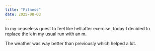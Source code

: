 ```yaml
---
title: "Fitness"
date: 2025-08-03
---
```


In my ceaseless quest to feel like hell after exercise, today I decided to replace the k in my usual run with an m.

The weather was way better than previously which helped a lot.
